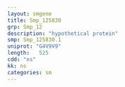 ```yaml
---
layout: smgene
title: Smp_125830
grp: Smp_12
description: "hypothetical protein"
smp: Smp_125830.1
uniprot: "G4V9V9"
length:   525
cdd: "ns"
kk: ns
categories: sm
---
```

